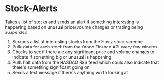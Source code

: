 # Stock-Alerts

Takes a list of stocks and sends an alert if something interesting is happening based on unusual price/volume changes or trading being suspended.

1. Scrapes a list of interesting stocks from the Finviz stock screener
2. Pulls data for each stock from the Yahoo Finance API every few minutes
3. Checks to see if there are any significant price and volume changes to indicate if something big or unusual is happening 
4. Pulls halt data from the NASDAQ RSS feed which could also indicate that there's something significant going on
5. Sends a text message if there's anything worth looking at
